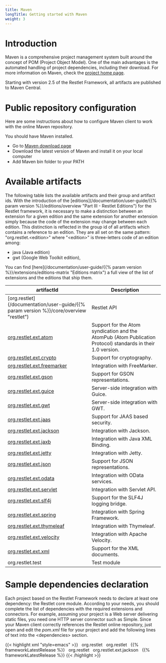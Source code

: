 ```yaml
---
title: Maven
longTitle: Getting started with Maven
weight: 3
---
```

# Introduction

Maven is a comprehensive project management system built around the
concept of POM (Project Object Model). One of the main advantages is the
automated handling of project dependencies, including their download.
For more information on Maven, check the [project home page](http://maven.apache.org/).

Starting with version 2.5 of the Restlet Framework, all artifacts are 
published to Maven Central.

# Public repository configuration

Here are some instructions about how to configure Maven client to work
with the online Maven repository.

You should have Maven installed.

-   Go to [Maven download
    page](http://maven.apache.org/download.html)
-   Download the latest version of Maven and install it on your local
    computer
-   Add Maven bin folder to your PATH

# Available artifacts

The following table lists the available artifacts and their group and
artifact ids. With the introduction of the
[editions](/documentation/user-guide/{{% param version %}}/editions/overview "Part III - Restlet Editions")
for the Restlet framework, it is necessary to make a distinction between
an extension for a given edition and the same extension for another
extension simply because the code of the extension may change between
each edition. This distinction is reflected in the group id of all
artifacts which contains a reference to an edition. They are all set on
the same pattern: "org.restlet.\<edition\>" where "\<edition\>" is
three-letters code of an edition among:

-   java (Java edition)
-   gwt (Google Web Toolkit edition),

You can find [here](/documentation/user-guide/{{% param version %}}/extensions/editions-matrix "Editions matrix")
a full view of the list of extensions and the editions that ship them. 

artifactId | Description
---------- | ------------
[org.restlet](/documentation/user-guide/{{% param version %}}/core/overview "restlet") | Restlet API
[org.restlet.ext.atom](../../extensions/atom "atom")|Support for the Atom syndication and the AtomPub (Atom Publication Protocol) standards in their 1.0 version.
[org.restlet.ext.crypto](../../extensions/crypto "crypto")|Support for cryptography.
[org.restlet.ext.freemarker](../../extensions/freemarker "freemarker")|Integration with FreeMarker.
[org.restlet.ext.gson](../../extensions/gson "gson")|Support for GSON representations.
[org.restlet.ext.guice](../../extensions/guice "guice")|Server-side integration with Guice.
[org.restlet.ext.gwt](../../extensions/gwt "gwt")|Server-side integration with GWT.
[org.restlet.ext.jaas](../../extensions/jaas "jaas")|Support for JAAS based security.
[org.restlet.ext.jackson](../../extensions/jackson "jackson")|Integration with Jackson.
[org.restlet.ext.jaxb](../../extensions/jaxb "jaxb")|Integration with Java XML Binding.
[org.restlet.ext.jetty](../../extensions/jetty "jetty")|Integration with Jetty.
[org.restlet.ext.json](../../extensions/json "json")|Support for JSON representations.
[org.restlet.ext.odata](../../extensions/odata/overview "odata")|Integration with OData services.
[org.restlet.ext.servlet](../../extensions/servlet "servlet")|Integration with Servlet API.
[org.restlet.ext.slf4j](../../extensions/slf4j "slf4j")|Support for the SLF4J logging bridge.
[org.restlet.ext.spring](../../extensions/spring/overview "spring")|Integration with Spring Framework.
[org.restlet.ext.thymeleaf](../../extensions/thymeleaf "thymeleaf")|Integration with Thymeleaf.
[org.restlet.ext.velocity](../../extensions/velocity "velocity")|Integration with Apache Velocity.
[org.restlet.ext.xml](../../extensions/xml "xml")|Support for the XML documents.
org.restlet.test | Test module

# Sample dependencies declaration

Each project based on the Restlet Framework needs to declare at least
one dependency: the Restlet core module. According to your needs, you
should complete the list of dependencies with the required extensions
and connectors. For example, assuming your project is a Web server
delivering static files, you need one HTTP server connector such as
Simple. Since your Maven client correctly references the Restlet online
repository, just open and edit the *pom.xml* file for your project and
add the following lines of text into the \<dependencies\> section.

{{< highlight xml "style=emacs" >}}<dependency>
  <groupId>org.restlet</groupId>
  <artifactId>org.restlet</artifactId>
  <version>{{% frameworkLatestRelease %}}</version>
</dependency>
<dependency>
  <groupId>org.restlet</groupId>
  <artifactId>org.restlet.ext.jackson</artifactId>
  <version>{{% frameworkLatestRelease %}}</version>
</dependency>
{{< /highlight >}}
